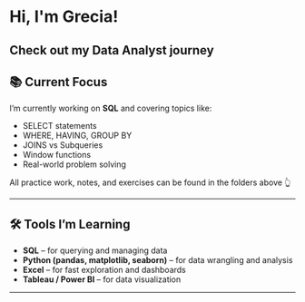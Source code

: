 <h1>Hi, I'm Grecia!</h1> 
<h2>Check out my Data Analyst journey</h2>

## 📚 Current Focus

I’m currently working on **SQL** and covering topics like:
- SELECT statements
- WHERE, HAVING, GROUP BY
- JOINS vs Subqueries
- Window functions
- Real-world problem solving

All practice work, notes, and exercises can be found in the folders above 👆

---

## 🛠️ Tools I’m Learning

- **SQL** – for querying and managing data
- **Python (pandas, matplotlib, seaborn)** – for data wrangling and analysis
- **Excel** – for fast exploration and dashboards
- **Tableau / Power BI** – for data visualization

---


